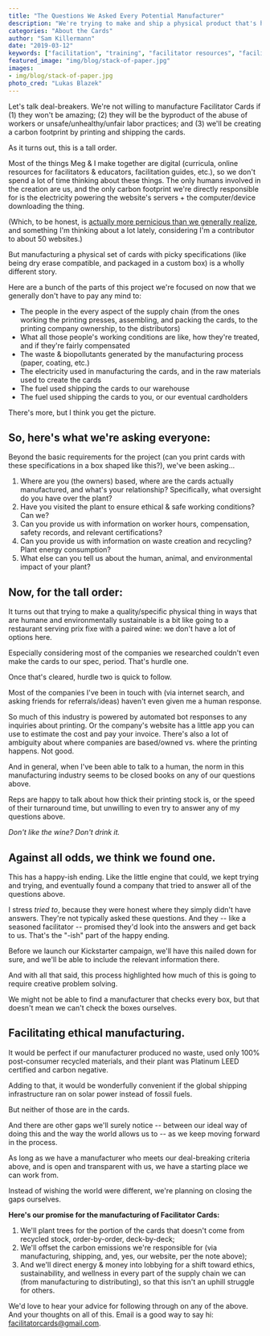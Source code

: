 ```yaml
---
title: "The Questions We Asked Every Potential Manufacturer"
description: "We're trying to make and ship a physical product that's high quality, ethical, and sustainable."
categories: "About the Cards"
author: "Sam Killermann"
date: "2019-03-12"
keywords: ["facilitation", "training", "facilitator resources", "facilitator tools", "facilitator cards", "training resources"]
featured_image: "img/blog/stack-of-paper.jpg"
images:
- img/blog/stack-of-paper.jpg
photo_cred: "Lukas Blazek"
---
```


Let's talk deal-breakers. We're not willing to manufacture Facilitator Cards if (1) they won't be amazing; (2) they will be the byproduct of the abuse of workers or unsafe/unhealthy/unfair labor practices; and (3) we'll be creating a carbon footprint by printing and shipping the cards.

As it turns out, this is a tall order.

Most of the things Meg & I make together are digital (curricula, online resources for facilitators & educators, facilitation guides, etc.), so we don't spend a lot of time thinking about these things. The only humans involved in the creation are us, and the only carbon footprint we're directly responsible for is the electricity powering the website's servers + the computer/device downloading the thing.

(Which, to be honest, is [actually more pernicious than we generally realize](https://www.tech-pundit.com/wp-content/uploads/2013/07/Cloud_Begins_With_Coal.pdf?c761ac), and something I'm thinking about a lot lately, considering I'm a contributor to about 50 websites.)

But manufacturing a physical set of cards with picky specifications (like being dry erase compatible, and packaged in a custom box) is a wholly different story.

Here are a bunch of the parts of this project we're focused on now that we generally don't have to pay any mind to:

- The people in the every aspect of the supply chain (from the ones working the printing presses, assembling, and packing the cards, to the printing company ownership, to the distributors)
- What all those people's working conditions are like, how they're treated, and if they're fairly compensated
- The waste & biopollutants generated by the manufacturing process (paper, coating, etc.)
- The electricity used in manufacturing the cards, and in the raw materials used to create the cards
- The fuel used shipping the cards to our warehouse
- The fuel used shipping the cards to you, or our eventual cardholders

There's more, but I think you get the picture.

## So, here's what we're asking everyone:

Beyond the basic requirements for the project (can you print cards with these specifications in a box shaped like this?), we've been asking...

1. Where are you (the owners) based, where are the cards actually manufactured, and what's your relationship? Specifically, what oversight do you have over the plant?
2. Have you visited the plant to ensure ethical & safe working conditions? Can we?
3. Can you provide us with information on worker hours, compensation, safety records, and relevant certifications?
4. Can you provide us with information on waste creation and recycling? Plant energy consumption?
5. What else can you tell us about the human, animal, and environmental impact of your plant?

## Now, for the tall order:

It turns out that trying to make a quality/specific physical thing in ways that are humane and environmentally sustainable is a bit like going to a restaurant serving prix fixe with a paired wine: we don't have a lot of options here.

Especially considering most of the companies we researched couldn't even make the cards to our spec, period. That's hurdle one.

Once that's cleared, hurdle two is quick to follow.

Most of the companies I've been in touch with (via internet search, and asking friends for referrals/ideas) haven't even given me a human response.

So much of this industry is powered by automated bot responses to any inquiries about printing. Or the company's website has a little app you can use to estimate the cost and pay your invoice. There's also a lot of ambiguity about where companies are based/owned vs. where the printing happens. Not good.

And in general, when I've been able to talk to a human, the norm in this manufacturing industry seems to be closed books on any of our questions above.

Reps are happy to talk about how thick their printing stock is, or the speed of their turnaround time, but unwilling to even try to answer any of my questions above.

_Don't like the wine? Don't drink it._

## Against all odds, we think we found one.

This has a happy-ish ending. Like the little engine that could, we kept trying and trying, and eventually found a company that tried to answer all of the questions above.

I stress _tried to_, because they were honest where they simply didn't have answers. They're not typically asked these questions. And they -- like a seasoned facilitator -- promised they'd look into the answers and get back to us. That's the "-ish" part of the happy ending.

Before we launch our Kickstarter campaign, we'll have this nailed down for sure, and we'll be able to include the relevant information there.

And with all that said, this process highlighted how much of this is going to require creative problem solving.

We might not be able to find a manufacturer that checks every box, but that doesn't mean we can't check the boxes ourselves.

## Facilitating ethical manufacturing.

It would be perfect if our manufacturer produced no waste, used only 100% post-consumer recycled materials, and their plant was Platinum LEED certified and carbon negative.

Adding to that, it would be wonderfully convenient if the global shipping infrastructure ran on solar power instead of fossil fuels.

But neither of those are in the cards.

And there are other gaps we'll surely notice -- between our ideal way of doing this and the way the world allows us to -- as we keep moving forward in the process.

As long as we have a manufacturer who meets our deal-breaking criteria above, and is open and transparent with us, we have a starting place we can work from.

Instead of wishing the world were different, we're planning on closing the gaps ourselves.

**Here's our promise for the manufacturing of Facilitator Cards:**

1. We'll plant trees for the portion of the cards that doesn't come from recycled stock, order-by-order, deck-by-deck;
2. We'll offset the carbon emissions we're responsible for (via manufacturing, shipping, and, yes, our website, per the note above);
3. And we'll direct energy & money into lobbying for a shift toward ethics, sustainability, and wellness in every part of the supply chain we can (from manufacturing to distributing), so that this isn't an uphill struggle for others.

We'd love to hear your advice for following through on any of the above. And your thoughts on all of this. Email is a good way to say hi: <a href="mailto:facilitatorcards@gmail.com" title="Email Sam & Meg">facilitatorcards@gmail.com</a>.
